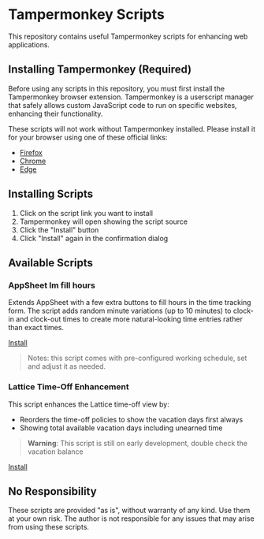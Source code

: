 # Tampermonkey Scripts

This repository contains useful Tampermonkey scripts for enhancing web applications.

## Installing Tampermonkey (Required)

Before using any scripts in this repository, you must first install the Tampermonkey browser extension. Tampermonkey is a userscript manager that safely allows custom JavaScript code to run on specific websites, enhancing their functionality.

These scripts will not work without Tampermonkey installed. Please install it for your browser using one of these official links:

- [Firefox](https://addons.mozilla.org/en-US/firefox/addon/tampermonkey/)
- [Chrome](https://chromewebstore.google.com/detail/dhdgffkkebhmkfjojejmpbldmpobfkfo)
- [Edge](https://microsoftedge.microsoft.com/addons/detail/iikmkjmpaadaobahmlepeloendndfphd)

## Installing Scripts

1. Click on the script link you want to install
2. Tampermonkey will open showing the script source
3. Click the "Install" button
4. Click "Install" again in the confirmation dialog

## Available Scripts

### AppSheet lm fill hours

Extends AppSheet with a few extra buttons to fill hours in the time tracking form. The script adds random minute variations (up to 10 minutes) to clock-in and clock-out times to create more natural-looking time entries rather than exact times.

[Install](https://github.com/ribugent/browser-userscripts/raw/refs/heads/main/appsheet.lm-fill-hours.user.js)

> Notes: this script comes with pre-configured working schedule, set and adjust it as needed.

### Lattice Time-Off Enhancement

This script enhances the Lattice time-off view by:

- Reorders the time-off policies to show the vacation days first always
- Showing total available vacation days including unearned time

> **Warning**: This script is still on early development, double check the vacation balance

[Install](https://github.com/ribugent/browser-userscripts/raw/refs/heads/main/lattice.time-off.user.js)

## No Responsibility

These scripts are provided "as is", without warranty of any kind. Use them at your own risk. The author is not responsible for any issues that may arise from using these scripts.
